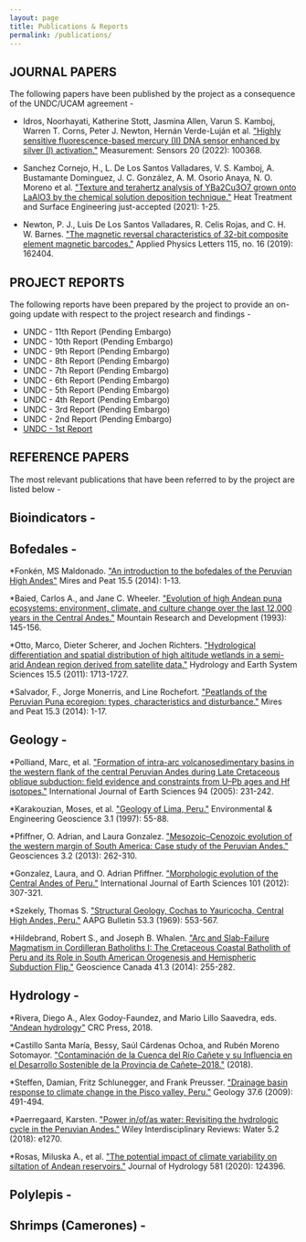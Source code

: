 ```yaml
---
layout: page
title: Publications & Reports
permalink: /publications/
---
```


## JOURNAL PAPERS
The following papers have been published by the project as a consequence of the UNDC/UCAM agreement -
* Idros, Noorhayati, Katherine Stott, Jasmina Allen, Varun S. Kamboj, Warren T. Corns, Peter J. Newton, Hernán Verde-Luján et al. ["Highly sensitive fluorescence-based mercury (II) DNA sensor enhanced by silver (I) activation."](https://www.sciencedirect.com/science/article/pii/S2665917422000022) Measurement: Sensors 20 (2022): 100368.

* Sanchez Cornejo, H., L. De Los Santos Valladares, V. S. Kamboj, A. Bustamante Dominguez, J. C. González, A. M. Osorio Anaya, N. O. Moreno et al. ["Texture and terahertz analysis of YBa2Cu3O7 grown onto LaAlO3 by the chemical solution deposition technique."](https://www.tandfonline.com/doi/full/10.1080/25787616.2021.2022294) Heat Treatment and Surface Engineering just-accepted (2021): 1-25.

* Newton, P. J., Luis De Los Santos Valladares, R. Celis Rojas, and C. H. W. Barnes. ["The magnetic reversal characteristics of 32-bit composite element magnetic barcodes."](https://aip.scitation.org/doi/abs/10.1063/1.5119075) Applied Physics Letters 115, no. 16 (2019): 162404.


## PROJECT REPORTS
The following reports have been prepared by the project to provide an on-going update with respect to the project research and findings -
* UNDC - 11th Report (Pending Embargo)
* UNDC - 10th Report (Pending Embargo)
* UNDC - 9th Report (Pending Embargo)
* UNDC - 8th Report (Pending Embargo)
* UNDC - 7th Report (Pending Embargo)
* UNDC - 6th Report (Pending Embargo)
* UNDC - 5th Report (Pending Embargo)
* UNDC - 4th Report (Pending Embargo)
* UNDC - 3rd Report (Pending Embargo)
* UNDC - 2nd Report (Pending Embargo)
* [UNDC - 1st Report](https://www.dropbox.com/s/0cpgh51lhrk9p92/1ST%20PROJECT%20REPORT.%20UNDC%20V3%20ammended.pdf?dl=0)


## REFERENCE PAPERS
The most relevant publications that have been referred to by the project are listed below -

## Bioindicators -


## Bofedales -
*Fonkén, MS Maldonado. ["An introduction to the bofedales of the Peruvian High Andes"](https://www.researchgate.net/profile/Monica-Sofia-Maldonado-Fonken/publication/269633569_An_introduction_to_the_bofedales_of_the_Peruvian_High_Andes/links/54908be70cf214269f26ce7c/An-introduction-to-the-bofedales-of-the-Peruvian-High-Andes.pdf) Mires and Peat 15.5 (2014): 1-13.

*Baied, Carlos A., and Jane C. Wheeler. ["Evolution of high Andean puna ecosystems: environment, climate, and culture change over the last 12,000 years in the Central Andes."](https://www.jstor.org/stable/3673632) Mountain Research and Development (1993): 145-156.

*Otto, Marco, Dieter Scherer, and Jochen Richters. ["Hydrological differentiation and spatial distribution of high altitude wetlands in a semi-arid Andean region derived from satellite data."](https://hess.copernicus.org/articles/15/1713/2011/)  Hydrology and Earth System Sciences 15.5 (2011): 1713-1727.

*Salvador, F., Jorge Monerris, and Line Rochefort. ["Peatlands of the Peruvian Puna ecoregion: types, characteristics and disturbance."](http://mires-and-peat.net/media/map15/map_15_03.pdf) Mires and Peat 15.3 (2014): 1-17.


## Geology -
*Polliand, Marc, et al. ["Formation of intra-arc volcanosedimentary basins in the western flank of the central Peruvian Andes during Late Cretaceous oblique subduction: field evidence and constraints from U–Pb ages and Hf isotopes."](https://link.springer.com/article/10.1007/s00531-005-0464-5) International Journal of Earth Sciences 94 (2005): 231-242.

*Karakouzian, Moses, et al. ["Geology of Lima, Peru."](https://pubs.geoscienceworld.org/aeg/eeg/article-abstract/III/1/55/137020/Geology-of-Lima-Peru) Environmental & Engineering Geoscience 3.1 (1997): 55-88.

*Pfiffner, O. Adrian, and Laura Gonzalez. ["Mesozoic–Cenozoic evolution of the western margin of South America: Case study of the Peruvian Andes."](https://www.mdpi.com/2076-3263/3/2/262) Geosciences 3.2 (2013): 262-310.

*Gonzalez, Laura, and O. Adrian Pfiffner. ["Morphologic evolution of the Central Andes of Peru."](https://link.springer.com/article/10.1007/s00531-011-0676-9) International Journal of Earth Sciences 101 (2012): 307-321.

*Szekely, Thomas S. ["Structural Geology, Cochas to Yauricocha, Central High Andes, Peru."](https://pubs.geoscienceworld.org/aapgbull/article-abstract/53/3/553/35464/Structural-Geology-Cochas-to-Yauricocha-Central) AAPG Bulletin 53.3 (1969): 553-567.

*Hildebrand, Robert S., and Joseph B. Whalen. ["Arc and Slab-Failure Magmatism in Cordilleran Batholiths I: The Cretaceous Coastal Batholith of Peru and its Role in South American Orogenesis and Hemispheric Subduction Flip."](https://www.erudit.org/en/journals/geocan/1900-v1-n1-geocan01587/1027244ar/) Geoscience Canada 41.3 (2014): 255-282.


## Hydrology -

*Rivera, Diego A., Alex Godoy-Faundez, and Mario Lillo Saavedra, eds. ["Andean hydrology"](https://books.google.co.uk/books?hl=en&lr=&id=nj0PEAAAQBAJ&oi=fnd&pg=PP1&dq=andean+hydrology&ots=iZYpkWm5KK&sig=Ye6NIp6hRF7AWyt4J8yQaJVDRsc&redir_esc=y#v=onepage&q=andean%20hydrology&f=false) CRC Press, 2018.

*Castillo Santa María, Bessy, Saúl Cárdenas Ochoa, and Rubén Moreno Sotomayor. ["Contaminación de la Cuenca del Río Cañete y su Influencia en el Desarrollo Sostenible de la Provincia de Cañete–2018."](http://repositorio.usdg.edu.pe/handle/USDG/213) (2018).

*Steffen, Damian, Fritz Schlunegger, and Frank Preusser. ["Drainage basin response to climate change in the Pisco valley, Peru."](https://pubs.geoscienceworld.org/gsa/geology/article-abstract/37/6/491/29928/Drainage-basin-response-to-climate-change-in-the) Geology 37.6 (2009): 491-494.

*Paerregaard, Karsten. ["Power in/of/as water: Revisiting the hydrologic cycle in the Peruvian Andes."](https://wires.onlinelibrary.wiley.com/doi/full/10.1002/wat2.1270) Wiley Interdisciplinary Reviews: Water 5.2 (2018): e1270.

*Rosas, Miluska A., et al. ["The potential impact of climate variability on siltation of Andean reservoirs."](https://www.sciencedirect.com/science/article/abs/pii/S002216941931131X) Journal of Hydrology 581 (2020): 124396.


## Polylepis -


## Shrimps (Camerones) -

